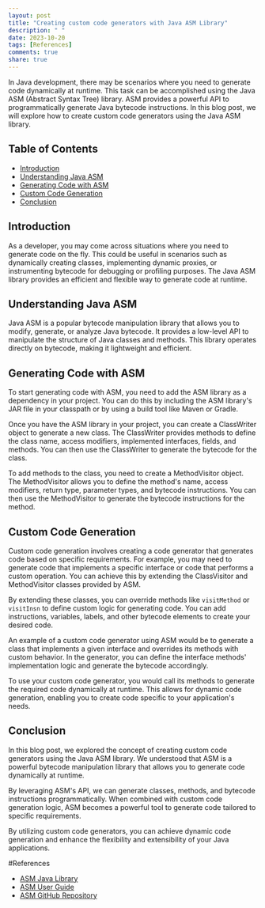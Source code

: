 ```yaml
---
layout: post
title: "Creating custom code generators with Java ASM Library"
description: " "
date: 2023-10-20
tags: [References]
comments: true
share: true
---
```


In Java development, there may be scenarios where you need to generate code dynamically at runtime. This task can be accomplished using the Java ASM (Abstract Syntax Tree) library. ASM provides a powerful API to programmatically generate Java bytecode instructions. In this blog post, we will explore how to create custom code generators using the Java ASM library.

## Table of Contents
- [Introduction](#introduction)
- [Understanding Java ASM](#understanding-java-asm)
- [Generating Code with ASM](#generating-code-with-asm)
- [Custom Code Generation](#custom-code-generation)
- [Conclusion](#conclusion)

## Introduction
As a developer, you may come across situations where you need to generate code on the fly. This could be useful in scenarios such as dynamically creating classes, implementing dynamic proxies, or instrumenting bytecode for debugging or profiling purposes. The Java ASM library provides an efficient and flexible way to generate code at runtime.

## Understanding Java ASM
Java ASM is a popular bytecode manipulation library that allows you to modify, generate, or analyze Java bytecode. It provides a low-level API to manipulate the structure of Java classes and methods. This library operates directly on bytecode, making it lightweight and efficient.

## Generating Code with ASM
To start generating code with ASM, you need to add the ASM library as a dependency in your project. You can do this by including the ASM library's JAR file in your classpath or by using a build tool like Maven or Gradle.

Once you have the ASM library in your project, you can create a ClassWriter object to generate a new class. The ClassWriter provides methods to define the class name, access modifiers, implemented interfaces, fields, and methods. You can then use the ClassWriter to generate the bytecode for the class.

To add methods to the class, you need to create a MethodVisitor object. The MethodVisitor allows you to define the method's name, access modifiers, return type, parameter types, and bytecode instructions. You can then use the MethodVisitor to generate the bytecode instructions for the method.

## Custom Code Generation
Custom code generation involves creating a code generator that generates code based on specific requirements. For example, you may need to generate code that implements a specific interface or code that performs a custom operation. You can achieve this by extending the ClassVisitor and MethodVisitor classes provided by ASM.

By extending these classes, you can override methods like `visitMethod` or `visitInsn` to define custom logic for generating code. You can add instructions, variables, labels, and other bytecode elements to create your desired code.

An example of a custom code generator using ASM would be to generate a class that implements a given interface and overrides its methods with custom behavior. In the generator, you can define the interface methods' implementation logic and generate the bytecode accordingly.

To use your custom code generator, you would call its methods to generate the required code dynamically at runtime. This allows for dynamic code generation, enabling you to create code specific to your application's needs.

## Conclusion
In this blog post, we explored the concept of creating custom code generators using the Java ASM library. We understood that ASM is a powerful bytecode manipulation library that allows you to generate code dynamically at runtime.

By leveraging ASM's API, we can generate classes, methods, and bytecode instructions programmatically. When combined with custom code generation logic, ASM becomes a powerful tool to generate code tailored to specific requirements.

By utilizing custom code generators, you can achieve dynamic code generation and enhance the flexibility and extensibility of your Java applications.

#References
- [ASM Java Library](https://asm.ow2.io/)
- [ASM User Guide](https://asm.ow2.io/asm4-guide.pdf)
- [ASM GitHub Repository](https://github.com/asm/asm)